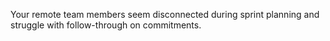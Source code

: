 Your remote team members seem disconnected during sprint planning and struggle with follow-through on commitments.
